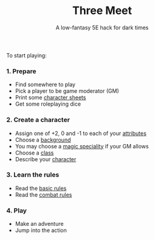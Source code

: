 <header>

# Three Meet

<p class="subheading">A low-fantasy 5E hack for dark times</p>

</header>

To start playing:

<section class="summaries">

<section class="summary">

### 1. Prepare

  + Find somewhere to play
  + Pick a player to be game moderator (GM)
  + Print some [character sheets](https://github.com/grislyeye/three-meet-char-sheet/releases/download/v0.0.1/three-meet-char-sheet-0.0.1.pdf)
  + Get some roleplaying dice

</section>

<section class="summary">

### 2. Create a character

  + Assign one of +2, 0 and -1 to each of your [attributes](pages/characters/attributes.md)
  + Choose a [background](pages/backgrounds/index.md)
  + You may choose a [magic speciality](pages/backgrounds/magic.md) if your GM allows
  + Choose a [class](pages/classes/index.md)
  + Describe your [character](pages/characters/describing.md)

</section>

<section class="summary">

### 3. Learn the rules

  + Read the [basic rules](pages/rules.md)
  + Read the [combat rules](pages/combat.md)

</section>

<section class="summary">

### 4. Play

  + Make an adventure
  + Jump into the action

</section>

</section>
